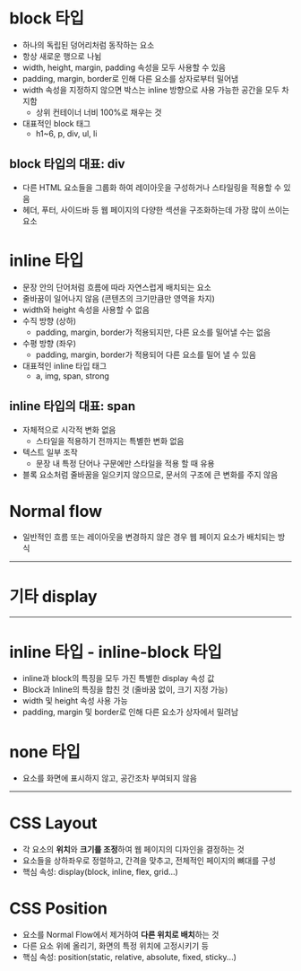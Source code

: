 # block 타입
- 하나의 독립된 덩어리처럼 동작하는 요소
- 항상 새로운 행으로 나뉨
- width, height, margin, padding 속성을 모두 사용할 수 있음
- padding, margin, border로 인해 다른 요소를 상자로부터 밀어냄
- width 속성을 지정하지 않으면 박스는 inline 방향으로 사용 가능한 공간을 모두 차지함
    - 상위 컨테이너 너비 100%로 채우는 것
- 대표적인 block 태그
    - h1~6, p, div, ul, li
## block 타입의 대표: div
- 다른 HTML 요소들을 그룹화 하여 레이아웃을 구성하거나 스타일링을 적용할 수 있음
- 헤더, 푸터, 사이드바 등 웹 페이지의 다양한 섹션을 구조화하는데 가장 많이 쓰이는 요소

# inline 타입
- 문장 안의 단어처럼 흐름에 따라 자연스럽게 배치되는 요소
- 줄바꿈이 일어나지 않음 (콘텐츠의 크기만큼만 영역을 차지)
- width와 height 속성을 사용할 수 없음
- 수직 방향 (상하)
    - padding, margin, border가 적용되지만, 다른 요소를 밀어낼 수는 없음
- 수평 방향 (좌우)
    - padding, margin, border가 적용되어 다른 요소를 밀어 낼 수 있음
- 대표적인 inline 타입 태그
    - a, img, span, strong

## inline 타입의 대표: span
- 자체적으로 시각적 변화 없음
    - 스타일을 적용하기 전까지는 특별한 변화 없음
- 텍스트 일부 조작
    - 문장 내 특정 단어나 구문에만 스타일을 적용 할 때 유용
- 블록 요소처럼 줄바꿈을 일으키지 않으므로, 문서의 구조에 큰 변화를 주지 않음

# Normal flow 
- 일반적인 흐름 또는 레이아웃을 변경하지 않은 경우 웹 페이지 요소가 배치되는 방식

---

# 기타 display

---

# inline 타입 - inline-block 타입
- inline과 block의 특징을 모두 가진 특별한 display 속성 값
- Block과 Inline의 특징을 합친 것 (줄바꿈 없이, 크기 지정 가능)
- width 및 height 속성 사용 가능 
- padding, margin 및 border로 인해 다른 요소가 상자에서 밀려남

# none 타입
- 요소를 화면에 표시하지 않고, 공간조차 부여되지 않음

---

# CSS Layout 
- 각 요소의 **위치**와 **크기를 조정**하여 웹 페이지의 디자인을 결정하는 것
- 요소들을 상하좌우로 정렬하고, 간격을 맞추고, 전체적인 페이지의 뼈대를 구성
- 핵심 속성: display(block, inline, flex, grid...)

# CSS Position
- 요소를 Normal Flow에서 제거하여 **다른 위치로 배치**하는 것
- 다른 요소 위에 올리기, 화면의 특정 위치에 고정시키기 등
- 핵심 속성: position(static, relative, absolute, fixed, sticky...)